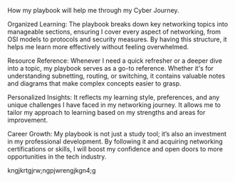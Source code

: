 
How my playbook will help me through my Cyber Journey.

Organized Learning: The playbook breaks down key networking topics into manageable sections, ensuring I cover every aspect of networking, from OSI models to protocols and security measures. By having this structure, it helps me learn more effectively without feeling overwhelmed.

Resource Reference: Whenever I need a quick refresher or a deeper dive into a topic, my playbook serves as a go-to reference. Whether it's for understanding subnetting, routing, or switching, it contains valuable notes and diagrams that make complex concepts easier to grasp.

Personalized Insights:  It reflects my  learning style, preferences, and any unique challenges I have  faced in my  networking journey. It allows me  to tailor my approach to learning based on my strengths and areas for improvement.

Career Growth: My playbook is not just a study tool; it’s also an investment in my professional development. By following it and acquiring networking certifications or skills, I will boost my  confidence and open doors to more opportunities in the tech industry.

kngjkrtgjrw;ngpjwrengjkgn4;g
